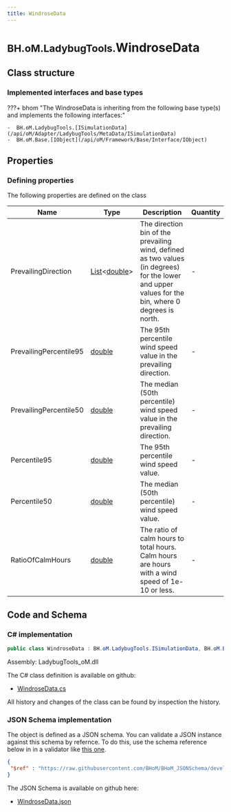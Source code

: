 ```yaml
---
title: WindroseData
---
```


# <small>BH.oM.LadybugTools.</small>**WindroseData**



## Class structure

### Implemented interfaces and base types

???+ bhom "The WindroseData is inheriting from the following base type(s) and implements the following interfaces:"

    -  BH.oM.LadybugTools.[ISimulationData](/api/oM/Adapter/LadybugTools/MetaData/ISimulationData)
    -  BH.oM.Base.[IObject](/api/oM/Framework/Base/Interface/IObject)


## Properties



### Defining properties

The following properties are defined on the class

| Name             | Type             | Description      | Quantity         |
|------------------|------------------|------------------|------------------|
| PrevailingDirection | [List](https://learn.microsoft.com/en-us/dotnet/api/System.Collections.Generic.List-1?view=netstandard-2.0)&lt;[double](https://learn.microsoft.com/en-us/dotnet/api/System.Double?view=netstandard-2.0)&gt; | The direction bin of the prevailing wind, defined as two values (in degrees) for the lower and upper values for the bin, where 0 degrees is north. | - |
| PrevailingPercentile95 | [double](https://learn.microsoft.com/en-us/dotnet/api/System.Double?view=netstandard-2.0) | The 95th percentile wind speed value in the prevailing direction. | - |
| PrevailingPercentile50 | [double](https://learn.microsoft.com/en-us/dotnet/api/System.Double?view=netstandard-2.0) | The median (50th percentile) wind speed value in the prevailing direction. | - |
| Percentile95 | [double](https://learn.microsoft.com/en-us/dotnet/api/System.Double?view=netstandard-2.0) | The 95th percentile wind speed value. | - |
| Percentile50 | [double](https://learn.microsoft.com/en-us/dotnet/api/System.Double?view=netstandard-2.0) | The median (50th percentile) wind speed value. | - |
| RatioOfCalmHours | [double](https://learn.microsoft.com/en-us/dotnet/api/System.Double?view=netstandard-2.0) | The ratio of calm hours to total hours. Calm hours are hours with a wind speed of 1e-10 or less. | - |


## Code and Schema

### C# implementation

``` C# title="C#"
public class WindroseData : BH.oM.LadybugTools.ISimulationData, BH.oM.Base.IObject
```

Assembly: LadybugTools_oM.dll

The C# class definition is available on github:

- [WindroseData.cs](https://github.com/BHoM/LadybugTools_Toolkit/blob/develop/LadybugTools_oM/MetaData\WindroseData.cs)

All history and changes of the class can be found by inspection the history.
### JSON Schema implementation

The object is defined as a JSON schema. You can validate a JSON instance against this schema by refernce. To do this, use the schema reference below in in a validator like [this one](https://www.jsonschemavalidator.net/).

``` json title="JSON Schema"
{
 "$ref" : "https://raw.githubusercontent.com/BHoM/BHoM_JSONSchema/develop/LadybugTools_oM/WindroseData.json"
}
```

The JSON Schema is available on github here:

- [WindroseData.json](https://github.com/BHoM/BHoM_JSONSchema/blob/develop/LadybugTools_oM/WindroseData.json)
